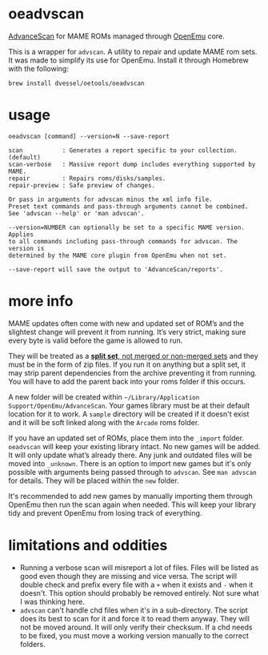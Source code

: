 # oeadvscan

[AdvanceScan](https://github.com/amadvance/advancescan) for MAME ROMs managed through [OpenEmu](http://openemu.org) core.

This is a wrapper for `advscan`. A utility to repair and update MAME rom sets. It was made to simplify its use for OpenEmu. Install it through Homebrew with the following:

    brew install dvessel/oetools/oeadvscan

# usage

    oeadvscan [command] --version=N --save-report

    scan           : Generates a report specific to your collection. (default)
    scan-verbose   : Massive report dump includes everything supported by MAME.
    repair         : Repairs roms/disks/samples.
    repair-preview : Safe preview of changes.

    Or pass in arguments for advscan minus the xml info file.
    Preset text commands and pass-through arguments cannot be combined.
    See 'advscan --help' or 'man advscan'.

    --version=NUMBER can optionally be set to a specific MAME version. Applies
    to all commands including pass-through commands for advscan. The version is
    determined by the MAME core plugin from OpenEmu when not set.

    --save-report will save the output to 'AdvanceScan/reports'.

# more info

MAME updates often come with new and updated set of ROM’s and the slightest change will prevent it from running. It’s very strict, making sure every byte is valid before the game is allowed to run.

They will be treated as a [**split set**, not merged or non-merged sets](https://choccyhobnob.com/demystifying-mame-roms/) and they must be in the form of zip files. If you run it on anything but a split set, it may strip parent dependencies from the archive preventing it from running. You will have to add the parent back into your roms folder if this occurs.

A new folder will be created within `~/Library/Application Support/OpenEmu/AdvanceScan`. Your games library must be at their default location for it to work. A `sample` directory will be created if it doesn't exist and it will be soft linked along with the `Arcade` roms folder.

If you have an updated set of ROMs, place them into the `_import` folder. `oeadvscan` will keep your existing library intact. No new games will be added. It will only update what’s already there. Any junk and outdated files will be moved into `_unknown`. There is an option to import new games but it's only possible with arguments being passed through to `advscan`. See `man advscan` for details. They will be placed within the `new` folder.

It's recommended to add new games by manually importing them through OpenEmu then run the scan again when needed. This will keep your library tidy and prevent OpenEmu from losing track of everything.

# limitations and oddities

- Running a verbose scan will misreport a lot of files. Files will be listed as good even though they are missing and vice versa. The script will double check and prefix every file with a `+` when it exists and `-` when it doesn't. This option should probably be removed entirely. Not sure what I was thinking here.
- `advscan` can't handle chd files when it's in a sub-directory. The script does its best to scan for it and force it to read them anyway. They will not be moved around. It will only verify their checksum. If a chd needs to be fixed, you must move a working version manually to the correct folders.
